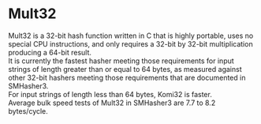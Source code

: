 # Mult32
Mult32 is a 32-bit hash function written in C that is highly portable,
uses no special CPU instructions, and only requires a 32-bit by 32-bit
multiplication producing a 64-bit result.<br>
It is currently the fastest hasher meeting those requirements for input
strings of length greater than or equal to 64 bytes, as measured
against other 32-bit hashers meeting those requirements that are
documented in SMHasher3.<br>
For input strings of length less than 64 bytes, Komi32 is faster.<br>
Average bulk speed tests of Mult32 in SMHasher3 are 7.7 to 8.2 bytes/cycle.
